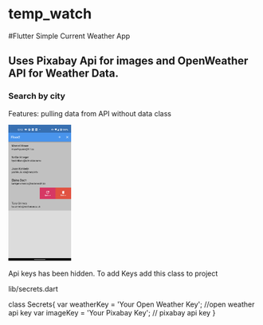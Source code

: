 # temp_watch
#Flutter Simple Current Weather App 

## Uses Pixabay Api for images and OpenWeather API for Weather Data.
### Search by city


Features: pulling data from API without data class

<img src="https://github.com/maydev99/floor2/blob/master/flutter_02.png" width=25% height=25%>

Api keys has been hidden. To add Keys add this class to project

lib/secrets.dart

class Secrets{
var weatherKey = 'Your Open Weather Key'; //open weather api key
var imageKey = 'Your Pixabay Key'; // pixabay api key
}




